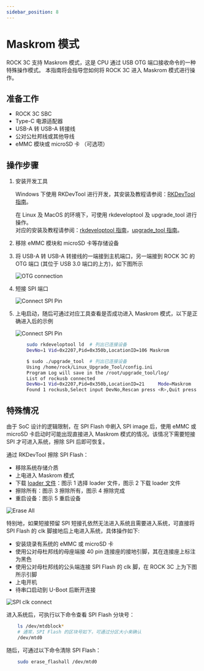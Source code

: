 ```yaml
---
sidebar_position: 8
---
```


# Maskrom 模式

ROCK 3C 支持 Maskrom 模式，这是 CPU 通过 USB OTG 端口接收命令的一种特殊操作模式。
本指南将会指导您如何将 ROCK 3C 进入 Maskrom 模式进行操作。

## 准备工作

- ROCK 3C SBC
- Type-C 电源适配器
- USB-A 转 USB-A 转接线
- 公对公杜邦线或其他导线
- eMMC 模块或 microSD 卡 （可选项）

## 操作步骤

1. 安装开发工具

   <Tabs queryString="host_os">
   <TabItem value="Windows">

   Windows 下使用 RKDevTool 进行开发，其安装及教程请参阅：[RKDevTool 指南](/general-tutorial/rksdk/rkdevtool)。

   </TabItem>
   <TabItem value="Linux_MacOS">

   在 Linux 及 MacOS 的环境下，可使用 rkdeveloptool 及 upgrade_tool 进行操作。  
   对应的安装及教程请参阅：[rkdeveloptool 指南](/general-tutorial/rksdk/rkdeveloptool)，[upgrade_tool 指南](/general-tutorial/rksdk/upgrade_tool)。

   </TabItem>
   </Tabs>

2. 移除 eMMC 模块和 microSD 卡等存储设备

3. 将 USB-A 转 USB-A 转接线的一端接到主机端口，另一端接到 ROCK 3C 的 OTG 端口 (其位于 USB 3.0 端口的上方)，如下图所示

   ![OTG connection](/img/rock3/3c/3c-otg-connect.webp)

4. 短接 SPI 端口

   ![Connect SPI Pin](/img/rock3/3c/3c-shortconnect-spipin.webp)

5. 上电启动，随后可通过对应工具查看是否成功进入 Maskrom 模式，以下是正确进入后的示例

   <Tabs queryString="app">
   <TabItem value="RKDevTool">

   ![Connect SPI Pin](/img/configuration/rkdevtool-maskrom.webp)

   </TabItem>
   <TabItem value="rkdeveloptool">

   ```bash
       sudo rkdeveloptool ld  # 列出已连接设备
       DevNo=1 Vid=0x2207,Pid=0x350b,LocationID=106 Maskrom
   ```

   </TabItem>
   <TabItem value="upgrade_tool">

   ```bash
       $ sudo ./upgrade_tool  # 列出已连接设备
       Using /home/rock/Linux_Upgrade_Tool/config.ini
       Program Log will save in the /root/upgrade_tool/log/
       List of rockusb connected
       DevNo=1 Vid=0x2207,Pid=0x350b,LocationID=21     Mode=Maskrom
       Found 1 rockusb,Select input DevNo,Rescan press <R>,Quit press <Q>:
   ```

   </TabItem>
   </Tabs>

## 特殊情况

由于 SoC 设计的逻辑限制，在 SPI Flash 中刷入 SPI image 后，使用 eMMC 或 microSD 卡启动时可能出现直接进入 Maskrom 模式的情况。该情况下需要短接 SPI 才可进入系统，擦除 SPI 后即可恢复。

通过 RKDevTool 擦除 SPI Flash：

- 移除系统存储介质
- 上电进入 Maskrom 模式
- 下载 [loader 文件](https://dl.radxa.com/rock3/images/loader/radxa-cm3-io/rk356x_spl_loader_ddr1056_v1.10.111.bin)：图示 1 选择 loader 文件，图示 2 下载 loader 文件
- 擦除所有：图示 3 擦除所有，图示 4 擦除完成
- 重启设备：图示 5 重启设备

![Erase All](/img/rock3/3c/3c-erase-all.webp)

特别地，如果短接预留 SPI 短接孔依然无法进入系统且需要进入系统，可直接将 SPI Flash 的 clk 脚接地后上电进入系统，具体操作如下:

- 安装烧录有系统的 eMMC 或 microSD 卡
- 使用公对母杜邦线的母座端接 40 pin 连接座的接地引脚，其在连接座上标注为黑色
- 使用公对母杜邦线的公头端连接 SPI Flash 的 clk 脚，在 ROCK 3C 上为下图所示引脚
- 上电开机
- 待串口启动到 U-Boot 后断开连接

![SPI clk connect](/img/rock3/3c/3c-spi-connect.webp)

进入系统后，可执行以下命令查看 SPI Flash 分块号：

```bash
    ls /dev/mtdblock*
    # 通常，SPI Flash 的区块号如下，可通过分区大小来确认
    /dev/mtd0
```

随后，可通过以下命令清除 SPI Flash：

```bash
    sudo erase_flashall /dev/mtd0
```
